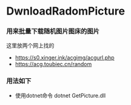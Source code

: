 # DwnloadRadomPicture
### 用来批量下载随机图片图床的图片
这里放两个网上找的 
* https://s0.xinger.ink/acgimg/acgurl.php
* https://acg.toubiec.cn/random

### 用法如下
* 使用dotnet命令 dotnet GetPicture.dll
